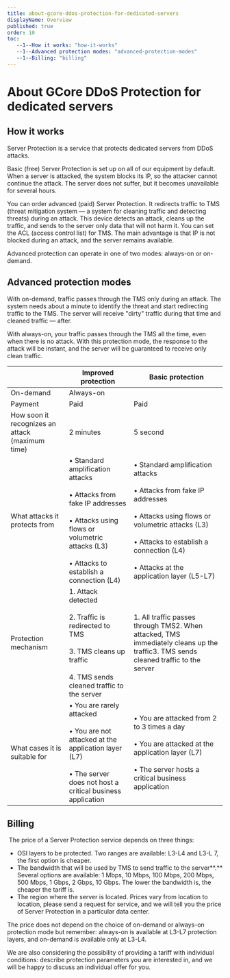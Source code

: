 ```yaml
---
title: about-gcore-ddos-protection-for-dedicated-servers
displayName: Overview
published: true
order: 10
toc:
   --1--How it works: "how-it-works"
   --1--Advanced protection modes: "advanced-protection-modes"
   --1--Billing: "billing"
---
```

# About GCore DDoS Protection for dedicated servers

## How it works
Server Protection is a service that protects dedicated servers from DDoS attacks.

Basic (free) Server Protection is set up on all of our equipment by default. When a server is attacked, the system blocks its IP, so the attacker cannot continue the attack. The server does not suffer, but it becomes unavailable for several hours.

You can order advanced (paid) Server Protection. It redirects traffic to TMS (threat mitigation system — a system for cleaning traffic and detecting threats) during an attack. This device detects an attack, cleans up the traffic, and sends to the server only data that will not harm it. You can set the ACL (access control list) for TMS. The main advantage is that IP is not blocked during an attack, and the server remains available.

Advanced protection can operate in one of two modes: always-on or on-demand.

## Advanced protection modes

With on-demand, traffic passes through the TMS only during an attack. The system needs about a minute to identify the threat and start redirecting traffic to the TMS. The server will receive "dirty" traffic during that time and cleaned traffic — after.

With always-on, your traffic passes through the TMS all the time, even when there is no attack. With this protection mode, the response to the attack will be instant, and the server will be guaranteed to receive only clean traffic.


|                                                     | Improved protection                                                                                                                                            | Basic protection                                                                                                                                                                                               |
|-----------------------------------------------------|--------------------------------------------------------------------------------------------------------------------------------------------------------------------|----------------------------------------------------------------------------------------------------------------------------------------------------------------------------------------------------------------|
| On-demand                                       | Always-on                                                                                                                                                          |
| Payment                                             | Paid                                                                                                                                                           | Paid                                                                                                                                                                                                           | Free                                                                                               |
| How soon it recognizes an attack (maximum time) | 2 minutes                                                                                                                                                    | 5 second                                                                                                                                                                                                 | 3 minutes                                                                                    |
| What attacks it protects from                       | • Standard amplification attacks<br><br>• Attacks from fake IP addresses<br><br>• Attacks using flows or volumetric attacks (L3)<br><br>• Attacks to establish a connection (L4) | • Standard amplification attacks<br><br>• Attacks from fake IP addresses<br><br>• Attacks using flows or volumetric attacks (L3)<br><br>• Attacks to establish a connection (L4)<br><br>• Attacks at the application layer (L5-L7) | • Standard amplification attacks<br><br>• Attacks from fake IP addresses                             |
| Protection mechanism                            | 1. Attack detected<br><br>2. Traffic is redirected to TMS<br><br>3. TMS cleans up traffic<br><br>4. TMS sends cleaned traffic to the server                                      | 1. All traffic passes through TMS2. When attacked, TMS immediately cleans up the traffic3. TMS sends cleaned traffic to the server                                                                   | 1. Attack detected<br><br>2. The attacked IP is blocked for a while                              |
| What cases it is suitable for                       | • You are rarely attacked<br><br>• You are not attacked at the application layer (L7)<br><br>• The server does not host a critical business application                    | • You are attacked from 2 to 3 times a day<br><br>• You are attacked at the application layer (L7)<br><br>• The server hosts a critical business application                                                           | • You are practically not attacked• The server does not host a critical business application |

## Billing

 The price of a Server Protection service depends on three things:

- OSI layers to be protected. Two ranges are available: L3-L4 and L3-L 7, the first option is cheaper.   
- The bandwidth that will be used by TMS to send traffic to the server**.** Several options are available: 1 Mbps, 10 Mbps, 100 Mbps, 200 Mbps, 500 Mbps, 1 Gbps, 2 Gbps, 10 Gbps. The lower the bandwidth is, the cheaper the tariff is.
- The region where the server is located. Prices vary from location to location, please send a request for service, and we will tell you the price of Server Protection in a particular data center.

The price does not depend on the choice of on-demand or always-on protection mode but remember: always-on is available at L3-L7 protection layers, and on-demand is available only at L3-L4.

We are also considering the possibility of providing a tariff with individual conditions: describe protection parameters you are interested in, and we will be happy to discuss an individual offer for you.
